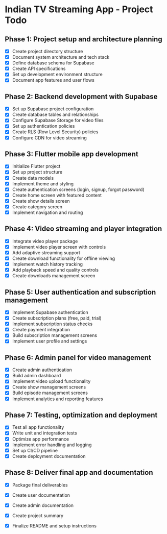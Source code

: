 # Indian TV Streaming App - Project Todo

## Phase 1: Project setup and architecture planning
- [x] Create project directory structure
- [x] Document system architecture and tech stack
- [x] Define database schema for Supabase
- [x] Create API specifications
- [x] Set up development environment structure
- [x] Document app features and user flows

## Phase 2: Backend development with Supabase
- [x] Set up Supabase project configuration
- [x] Create database tables and relationships
- [x] Configure Supabase Storage for video files
- [x] Set up authentication policies
- [x] Create RLS (Row Level Security) policies
- [x] Configure CDN for video streaming

## Phase 3: Flutter mobile app development
- [x] Initialize Flutter project
- [x] Set up project structure
- [x] Create data models
- [x] Implement theme and styling
- [x] Create authentication screens (login, signup, forgot password)
- [x] Create home screen with featured content
- [x] Create show details screen
- [x] Create category screen
- [x] Implement navigation and routing

## Phase 4: Video streaming and player integration
- [x] Integrate video player package
- [x] Implement video player screen with controls
- [x] Add adaptive streaming support
- [x] Create download functionality for offline viewing
- [x] Implement watch history tracking
- [x] Add playback speed and quality controls
- [x] Create downloads management screen

## Phase 5: User authentication and subscription management
- [x] Implement Supabase authentication
- [x] Create subscription plans (free, paid, trial)
- [x] Implement subscription status checks
- [x] Create payment integration
- [x] Build subscription management screens
- [x] Implement user profile and settings

## Phase 6: Admin panel for video management
- [x] Create admin authentication
- [x] Build admin dashboard
- [x] Implement video upload functionality
- [x] Create show management screens
- [x] Build episode management screens
- [x] Implement analytics and reporting features

## Phase 7: Testing, optimization and deployment
- [x] Test all app functionality
- [x] Write unit and integration tests
- [x] Optimize app performance
- [x] Implement error handling and logging
- [x] Set up CI/CD pipeline
- [x] Create deployment documentation

## Phase 8: Deliver final app and documentation
- [x] Package final deliverables
- [x] Create user documentation
- [x] Create admin documentation
- [x] Create project summary
- [x] Finalize README and setup instructions


